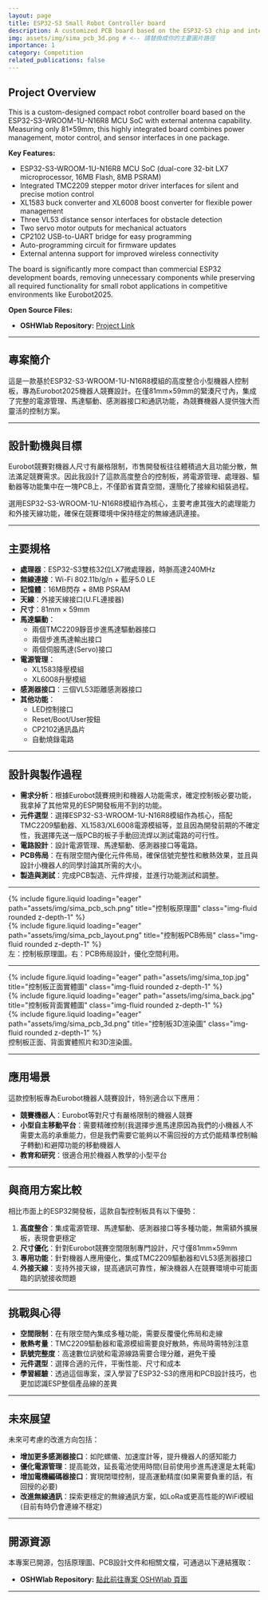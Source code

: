 ```yaml
---
layout: page
title: ESP32-S3 Small Robot Controller board
description: A customized PCB board based on the ESP32-S3 chip and integrated with several actuators and sensor interfaces.
img: assets/img/sima_pcb_3d.png # <-- 請替換成你的主要圖片路徑
importance: 1
category: Competition
related_publications: false
---
```


<!-- English Version Starts -->

## Project Overview

This is a custom-designed compact robot controller board based on the ESP32-S3-WROOM-1U-N16R8 MCU SoC with external antenna capability. Measuring only 81×59mm, this highly integrated board combines power management, motor control, and sensor interfaces in one package.

**Key Features:**

- ESP32-S3-WROOM-1U-N16R8 MCU SoC (dual-core 32-bit LX7 microprocessor, 16MB Flash, 8MB PSRAM)
- Integrated TMC2209 stepper motor driver interfaces for silent and precise motion control
- XL1583 buck converter and XL6008 boost converter for flexible power management
- Three VL53 distance sensor interfaces for obstacle detection
- Two servo motor outputs for mechanical actuators
- CP2102 USB-to-UART bridge for easy programming
- Auto-programming circuit for firmware updates
- External antenna support for improved wireless connectivity

The board is significantly more compact than commercial ESP32 development boards, removing unnecessary components while preserving all required functionality for small robot applications in competitive environments like Eurobot2025.

**Open Source Files:**
* **OSHWlab Repository:** [Project Link](https://oshwlab.com/q124498935/18V-pcb)

<!-- English Version Ends -->

---

## 專案簡介

這是一款基於ESP32-S3-WROOM-1U-N16R8模組的高度整合小型機器人控制板，專為Eurobot2025機器人競賽設計。在僅81mm×59mm的緊湊尺寸內，集成了完整的電源管理、馬達驅動、感測器接口和通訊功能，為競賽機器人提供強大而靈活的控制方案。

---

## 設計動機與目標

Eurobot競賽對機器人尺寸有嚴格限制，市售開發板往往體積過大且功能分散，無法滿足競賽需求。因此我設計了這款高度整合的控制板，將電源管理、處理器、驅動器等功能集中在一塊PCB上，不僅節省寶貴空間，還簡化了接線和組裝過程。

選用ESP32-S3-WROOM-1U-N16R8模組作為核心，主要考慮其強大的處理能力和外接天線功能，確保在競賽環境中保持穩定的無線通訊連接。

---

## 主要規格

- **處理器**：ESP32-S3雙核32位LX7微處理器，時脈高達240MHz
- **無線連接**：Wi-Fi 802.11b/g/n + 藍牙5.0 LE
- **記憶體**：16MB閃存 + 8MB PSRAM
- **天線**：外接天線接口(U.FL連接器)
- **尺寸**：81mm × 59mm
- **馬達驅動**：
  - 兩個TMC2209靜音步進馬達驅動器接口
  - 兩個步進馬達輸出接口
  - 兩個伺服馬達(Servo)接口
- **電源管理**：
  - XL1583降壓模組
  - XL6008升壓模組
- **感測器接口**：三個VL53距離感測器接口
- **其他功能**：
  - LED控制接口
  - Reset/Boot/User按鈕
  - CP2102通訊晶片
  - 自動燒錄電路

---

## 設計與製作過程

- **需求分析**：根據Eurobot競賽規則和機器人功能需求，確定控制板必要功能，我拿掉了其他常見的ESP開發板用不到的功能。
- **元件選型**：選擇ESP32-S3-WROOM-1U-N16R8模組作為核心，搭配TMC2209驅動器、XL1583/XL6008電源模組等，並且因為開發前期的不確定性，我選擇先送一版PCB的板子手動回流焊以測試電路的可行性。
- **電路設計**：設計電源管理、馬達驅動、感測器接口等電路。
- **PCB佈局**：在有限空間內優化元件佈局，確保信號完整性和散熱效果，並且與設計小機器人的同學討論其所需的大小。
- **製造與測試**：完成PCB製造、元件焊接，並進行功能測試和調整。

---

<div class="row justify-content-sm-center">
<div class="col-sm mt-3 mt-md-0">
{% include figure.liquid loading="eager" path="assets/img/sima_pcb_sch.png" title="控制板原理圖" class="img-fluid rounded z-depth-1" %}
</div>
<div class="col-sm mt-3 mt-md-0">
{% include figure.liquid loading="eager" path="assets/img/sima_pcb_layout.png" title="控制板PCB佈局" class="img-fluid rounded z-depth-1" %}
</div>
</div>
<div class="caption">
左：控制板原理圖。右：PCB佈局設計，優化空間利用。
</div>

---

<div class="row">
<div class="col-sm mt-3 mt-md-0">
{% include figure.liquid loading="eager" path="assets/img/sima_top.jpg" title="控制板正面實體圖" class="img-fluid rounded z-depth-1" %}
</div>
<div class="col-sm mt-3 mt-md-0">
{% include figure.liquid loading="eager" path="assets/img/sima_back.jpg" title="控制板背面實體圖" class="img-fluid rounded z-depth-1" %}
</div>
<div class="col-sm mt-3 mt-md-0">
{% include figure.liquid loading="eager" path="assets/img/sima_pcb_3d.png" title="控制板3D渲染圖" class="img-fluid rounded z-depth-1" %}
</div>
</div>
<div class="caption">
控制板正面、背面實體照片和3D渲染圖。
</div>

---

## 應用場景

這款控制板專為Eurobot機器人競賽設計，特別適合以下應用：

- **競賽機器人**：Eurobot等對尺寸有嚴格限制的機器人競賽
- **小型自主移動平台**：需要精確控制(我選擇步進馬達原因為我們的小機器人不需要太高的承重能力，但是我們需要它能夠以不需回授的方式仍能精準控制輪子轉動)和避障功能的移動機器人
- **教育和研究**：很適合用於機器人教學的小型平台

---

## 與商用方案比較

相比市面上的ESP32開發板，這款自製控制板具有以下優勢：

1. **高度整合**：集成電源管理、馬達驅動、感測器接口等多種功能，無需額外擴展板，表現會更穩定
2. **尺寸優化**：針對Eurobot競賽空間限制專門設計，尺寸僅81mm×59mm
3. **專用功能**：針對機器人應用優化，集成TMC2209驅動器和VL53感測器接口
4. **外接天線**：支持外接天線，提高通訊可靠性，解決機器人在競賽環境中可能面臨的訊號接收問題

---

## 挑戰與心得

- **空間限制**：在有限空間內集成多種功能，需要反覆優化佈局和走線
- **散熱考量**：TMC2209驅動器和電源模組需要良好散熱，佈局時需特別注意
- **訊號完整度**：高速數位訊號和電源線路需要合理分離，避免干擾
- **元件選型**：選擇合適的元件，平衡性能、尺寸和成本
- **學習經驗**：透過這個專案，深入學習了ESP32-S3的應用和PCB設計技巧，也更加認識ESP整個產品線的差異

---

## 未來展望

未來可考慮的改進方向包括：

- **增加更多感測器接口**：如陀螺儀、加速度計等，提升機器人的感知能力
- **優化電源管理**：提高能效，延長電池使用時間(目前使用步進馬達還是太耗電)
- **增加電機編碼器接口**：實現閉環控制，提高運動精度(如果需要負重的話，有回授的必要)
- **改進無線通訊**：探索更穩定的無線通訊方案，如LoRa或更高性能的WiFi模組(目前有時仍會連線不穩定)

---

## 開源資源

本專案已開源，包括原理圖、PCB設計文件和相關文檔，可通過以下連結獲取：

* **OSHWlab Repository:** [點此前往專案 OSHWlab 頁面](https://oshwlab.com/q124498935/2025_dit_sima_board)

---

